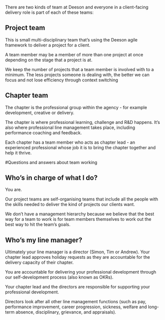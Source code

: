 There are two kinds of team at Deeson and everyone in a client-facing delivery role is part of each of these teams:

## Project team

This is small multi-disciplinary team that’s using the Deeson agile framework to deliver a project for a client. 

A team member may be a member of more than one project at once depending on the stage that a project is at.

We keep the number of projects that a team member is involved with to a minimum. The less projects someone is dealing with, the better we can focus and not lose efficiency through context switching

## Chapter team

The chapter is the professional group within the agency - for example development, creative or delivery. 

The chapter is where professional learning, challenge and R&D happens. It’s also where professional line management takes place, including performance coaching and feedback. 

Each chapter has a team member who acts as chapter lead - an experienced professional whose job it is to bring the chapter together and help it thrive.

#Questions and answers about team working

## Who’s in charge of what I do?

You are. 

Our project teams are self-organising teams that include all the people with the skills needed to deliver the kind of projects our clients want. 

We don’t have a management hierarchy because we believe that the best way for a team to work is for team members themselves to work out the best way to hit the team’s goals.

## Who’s my line manager?

Ultimately your line manager is a director (Simon, Tim or Andrew). Your chapter lead approves holiday requests as they are accountable for the delivery capacity of their chapter.

You are accountable for delivering your professional development through our self-development process (also known as OKRs). 

Your chapter lead and the directors are responsible for supporting your professional development. 

Directors look after all other line management functions (such as pay, performance improvement, career progression, sickness, welfare and long-term absence, disciplinary, grievance, and appraisals).
